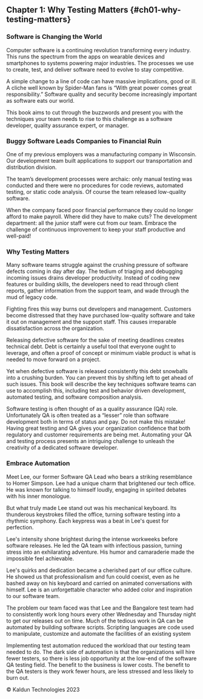 ## Chapter 1: Why Testing Matters {#ch01-why-testing-matters}

### Software is Changing the World

Computer software is a continuing revolution transforming every industry. This runs the spectrum from the apps on wearable devices and smartphones to systems powering major industries. The processes we use to create, test, and deliver software need to evolve to stay competitive.

A simple change to a line of code can have massive implications, good or ill. A cliche well known by Spider-Man fans is “With great power comes great responsibility.” Software quality and security become increasingly important as software eats our world.

This book aims to cut through the buzzwords and present you with the techniques your team needs to rise to this challenge as a software developer, quality assurance expert, or manager.

### Buggy Software Leads Companies to Financial Ruin

One of my previous employers was a manufacturing company in Wisconsin. Our development team built applications to support our transportation and distribution division.

The team’s development processes were archaic: only manual testing was conducted and there were no procedures for code reviews, automated testing, or static code analysis. Of course the team released low-quality software.

When the company faced poor financial performance they could no longer afford to make payroll. Where did they have to make cuts? The development department: all the junior staff were cut from our team. Embrace the challenge of continuous improvement to keep your staff productive and well-paid!

### Why Testing Matters

Many software teams struggle against the crushing pressure of software defects coming in day after day. The tedium of triaging and debugging incoming issues drains developer productivity. Instead of coding new features or building skills, the developers need to read through client reports, gather information from the support team, and wade through the mud of legacy code.

Fighting fires this way burns out developers and management. Customers become distressed that they have purchased low-quality software and take it out on management and the support staff. This causes irreparable dissatisfaction across the organization.

Releasing defective software for the sake of meeting deadlines creates technical debt. Debt is certainly a useful tool that everyone ought to leverage, and often a proof of concept or minimum viable product is what is needed to move forward on a project.

Yet when defective software is released consistently this debt snowballs into a crushing burden. You can prevent this by shifting left to get ahead of such issues. This book will describe the key techniques software teams can use to accomplish this, including test and behavior driven development, automated testing, and software composition analysis.

Software testing is often thought of as a quality assurance (QA) role. Unfortunately QA is often treated as a “lesser” role than software development both in terms of status and pay. Do not make this mistake! Having great testing and QA gives your organization confidence that both regulatory and customer requirements are being met. Automating your QA and testing process presents an intriguing challenge to unleash the creativity of a dedicated software developer.

### Embrace Automation

Meet Lee, our former Software QA Lead who bears a striking resemblance to Homer Simpson. Lee had a unique charm that brightened our tech office. He was known for talking to himself loudly, engaging in spirited debates with his inner monologue.

But what truly made Lee stand out was his mechanical keyboard. Its thunderous keystrokes filled the office, turning software testing into a rhythmic symphony. Each keypress was a beat in Lee's quest for perfection.

Lee's intensity shone brightest during the intense workweeks before software releases. He led the QA team with infectious passion, turning stress into an exhilarating adventure. His humor and camaraderie made the impossible feel achievable.

Lee's quirks and dedication became a cherished part of our office culture. He showed us that professionalism and fun could coexist, even as he bashed away on his keyboard and carried on animated conversations with himself. Lee is an unforgettable character who added color and inspiration to our software team.

The problem our team faced was that Lee and the Bangalore test team had to consistently work long hours every other Wednesday and Thursday night to get our releases out on time. Much of the tedious work in QA can be automated by building software scripts. Scripting languages are code used to manipulate, customize and automate the facilities of an existing system

Implementing test automation reduced the workload that our testing team needed to do. The dark side of automation is that the organizations will hire fewer testers, so there is less job opportunity at the low-end of the software QA testing field. The benefit to the business is lower costs. The benefit to the QA testers is they work fewer hours, are less stressed and less likely to burn out.

&copy; Kaldun Technologies 2023
